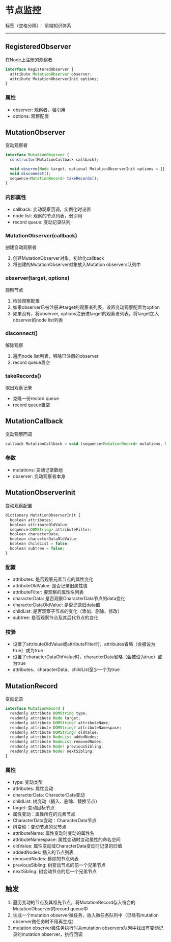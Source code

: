 # 节点监控

标签（空格分隔）： 前端知识体系

---

## RegisteredObserver

在Node上注册的观察者

```javascript
interface RegisteredObserver {
  attribute MutationObserver observer;
  attribute MutationObserverInit options;
}
```

### 属性

* observer: 观察者，强引用
* options: 观察配置

## MutationObserver

变动观察者

```javascript
interface MutationObserver {
  constructor(MutationCallback callback);

  void observe(Node target, optional MutationObserverInit options = {});
  void disconnect();
  sequence<MutationRecord> takeRecords();
}
```

### 内部属性

* callback: 变动观察回调，实例化时设置
* node list: 观察的节点列表，弱引用
* record queue: 变动记录队列

### MutationObserver(callback)

创建变动观察者

1. 创建MutationObserver对象，初始化callback
2. 将创建的MutationObserver对象放入Mutation observers队列中

### observer(target, options)

观察节点

1. 检验观察配置
2. 如果observer已被注册进target的观察者列表，设置变动观察配置为option
3. 如果没有，将observer, options注册进target的观察者列表，将target加入observer的node list列表

### disconnect()

解除观察

1. 遍历node list列表，移除已注册的observer
2. record queue置空

### takeRecords()

取出观察记录

* 克隆一份record queue
* record queue置空

## MutationCallback

变动观察回调

```javascript
callback MutationCallback = void (sequence<MutationRecord> mutations, MutationObserver observer);
```

### 参数

* mutations: 变动记录数组
* observer: 变动观察者本身

## MutationObserverInit

变动观察配置

```javascript
dictionary MutationObserverInit {
  boolean attributes;
  boolean attributeOldValue;
  sequence<DOMString> attributeFilter;
  boolean characterData;
  boolean characterDataOldValue;
  boolean childList = false;
  boolean subtree = false;
}
```

### 配置

* attributes: 是否观察元素节点的属性变化
* attributeOldValue: 是否记录旧属性值
* attributeFilter: 要观察的属性名列表
* characterData: 是否观察CharacterData节点的data变化
* characterDataOldValue: 是否记录旧data值
* childList: 是否观察子节点的变化（添加、删除、修改）
* subtree: 是否观察节点及其后代节点的变化

### 校验

* 设置了attributeOldValue或attributeFilter时，attributes省略（会被设为true）或为true
* 设置了characterDataOldValue时，characterData省略（会被设为true）或为true
* attributes、characterData、childList至少一个为true

## MutationRecord

变动记录

```javascript
interface MutationRecord {
  readonly attribute DOMString type;
  readonly attribute Node target;
  readonly attribute DOMString? attributeName;
  readonly attribute DOMString? attributeNamespace;
  readonly attribute DOMString? oldValue;
  readonly attribute NodeList addedNodes;
  readonly attribute NodeList removedNodes;
  readonly attribute Node? previousSibling;
  readonly attribute Node? nextSibling;
}
```

### 属性

* type: 变动类型
 * attributes: 属性变动
 * characterData: CharacterData变动
 * childList: 树变动（插入、删除、替换节点）
* target: 变动目标节点
 * 属性变动：属性所在的元素节点
 * CharacterData变动：CharacterData节点
 * 树变动：变动节点的父节点
* attributeName: 属性变动时变动的属性名
* attributeNamespace: 属性变动时变动属性的命名空间
* oldValue: 属性变动或CharacterData变动时记录的旧值
* addedNodes: 插入的节点列表
* removedNodes: 移除的节点列表
* previousSibling: 树变动节点的前一个兄弟节点
* nextSibling: 树变动节点的后一个兄弟节点

## 触发

1. 遍历变动的节点及其祖先节点，将MutationRecord存入符合的MutationObserver的record queue中
2. 生成一个mutation observer微任务，放入微任务队列中（已经有mutation observer微任务时不用再生成）
3. mutation observer微任务执行时从mutation observers队列中找出有变动记录的mutation observer，执行回调
